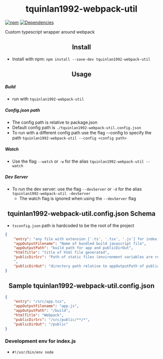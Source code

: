 <h1 align="center">tquinlan1992-webpack-util</h1>

[![npm](https://img.shields.io/npm/v/tquinlan1992-webpack-util.svg?style=flat-square)](https://www.npmjs.com/package/tquinlan1992-webpack-util)
[![Dependencies](https://david-dm.org/tquinlan1992/tquinlan1992-webpack-util.svg)](https://david-dm.org/tquinlan1992/tquinlan1992-webpack-util)

Custom typescript wrapper around webpack

<h2 align="center">Install</h2>

- Install with npm: ```npm install --save-dev tquinlan1992-webpack-util```

<h2 align="center">Usage</h2>

<h5 align="left">Build</h5>

- run with ```tquinlan1992-webpack-util```

<h5 align="left">Config.json path</h5>

- The config path is relative to package.json
- Default config path is ```./tquinlan1992-webpack-util.config.json```
- To run with a different config path use the flag --config to specify the path
```tquinlan1992-webpack-util --config <config path>```

<h5>Watch</h5>

- Use the flag ```--watch``` or ```-w``` for the alias
```tquinlan1992-webpack-util --watch```

<h5>Dev Server</h5>

- To run the dev server: use the flag ```--devServer``` or ```-d``` for the alias
```tquinlan1992-webpack-util -devServer```
    - The watch flag is ignored when using the ```--devServer``` flag

<h2 align="center">tquinlan1992-webpack-util.config.json Schema</h2>

- ```tsconfig.json``` path is hardcoded to be the root of the project

```json
{
    "entry": "any file with extension ['.ts', '.tsx', '.js'] for index of app",
    "appOutputFilename": "Name of bundled build javascript file",
    "appOutputPath": "build path for app and publicDirOut",
    "htmlTitle": "title of html file generated",
    "publicDirSrc": "Path of static files (environment variables are recommended for this dirctory)"",
    ",
    "publicDirOut": "directory path relative to appOutputPath of publicDir build"
}
```

<h2 align="center">Sample tquinlan1992-webpack-util.config.json</h2>

```json
{
    "entry": "/src/app.tsx",
    "appOutputFilename": "app.js",
    "appOutputPath": "/build",
    "htmlTitle": "Webpack",
    "publicDirSrc": "/src/public/**/*",
    "publicDirOut": "/public"
}
```

<h3 align="left">Development env for index.js</h3>

- ```#!/usr/bin/env node```
